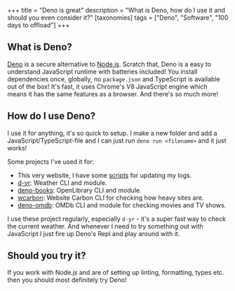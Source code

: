 +++
title = "Deno is great"
description = "What is Deno, how do I use it and should you even consider it?"
[taxonomies]
tags = ["Deno", "Software", "100 days to offload"]
+++

## What is Deno?

[Deno][deno] is a secure alternative to [Node.js][nodejs]. Scratch that, Deno is
a easy to understand JavaScript runtime with batteries included! You install
dependencies once, globally, no `package.json` and TypeScript is available out
of the box! It's fast, it uses Chrome's V8 JavaScript engine which means it has
the same features as a browser. And there's so much more!

## How do I use Deno?

I use it for anything, it's so quick to setup. I make a new folder and add a
JavaScript/TypeScript-file and I can just run `deno run <filename>` and it just
works!

Some projects I've used it for:

- This very website, I have some [scripts][th_scripts] for updating my logs.
- [d-yr][dyr]: Weather CLI and module.
- [deno-books][dbooks]: OpenLibrary CLI and module.
- [wcarbon][wcarbon]: Website Carbon CLI for checking how heavy sites are.
- [deno-omdb][omdb]: OMDb CLI and module for checking movies and TV shows.

I use these project regularly, especially `d-yr` - it's a super fast way to
check the current weather. And whenever I need to try something out with
JavaScript I just fire up Deno's Repl and play around with it.

## Should you try it?

If you work with Node.js and are of setting up linting, formatting, types etc.
then you should most definitely try Deno!

[deno]: https://deno.land
[nodejs]: https://nodejs.org/en/
[th_scripts]: https://git.sr.ht/~timharek/timharek.no/tree/main/item/scripts
[dbooks]: https://git.sr.ht/~timharek/deno-books
[dyr]: https://git.sr.ht/~timharek/d-yr
[wcarbon]: https://git.sr.ht/~timharek/wcarbon
[omdb]: https://git.sr.ht/~timharek/deno-omdb
